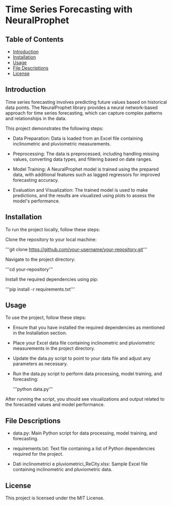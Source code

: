 # Time Series Forecasting with NeuralProphet

## Table of Contents

- [Introduction](#introduction)
- [Installation](#installation)
- [Usage](#usage)
- [File Descriptions](#file-descriptions)
- [License](#license)

## Introduction

Time series forecasting involves predicting future values based on historical data points. The NeuralProphet library provides a neural network-based approach for time series forecasting, which can capture complex patterns and relationships in the data.

This project demonstrates the following steps:

- Data Preparation: Data is loaded from an Excel file containing inclinometric and pluviometric measurements.

- Preprocessing: The data is preprocessed, including handling missing values, converting data types, and filtering based on date ranges.

- Model Training: A NeuralProphet model is trained using the prepared data, with additional features such as lagged regressors for improved forecasting accuracy.

- Evaluation and Visualization: The trained model is used to make predictions, and the results are visualized using plots to assess the model's performance.

## Installation

To run the project locally, follow these steps:

Clone the repository to your local machine:

'''git clone https://github.com/your-username/your-repository.git'''

Navigate to the project directory:

'''cd your-repository'''

Install the required dependencies using pip:

'''pip install -r requirements.txt'''


## Usage

To use the project, follow these steps:

- Ensure that you have installed the required dependencies as mentioned in the Installation section.

- Place your Excel data file containing inclinometric and pluviometric measurements in the project directory.

- Update the data.py script to point to your data file and adjust any parameters as necessary.

- Run the data.py script to perform data processing, model training, and forecasting:

  '''python data.py'''

After running the script, you should see visualizations and output related to the forecasted values and model performance.

## File Descriptions

- data.py: Main Python script for data processing, model training, and forecasting.

- requirements.txt: Text file containing a list of Python dependencies required for the project.

- Dati inclinometrici e pluviometrici_ReCity.xlsx: Sample Excel file containing inclinometric and pluviometric data.


## License

This project is licensed under the MIT License.
